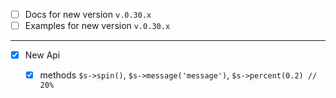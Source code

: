 
- [ ] Docs for new version `v.0.30.x`
- [ ] Examples for new version `v.0.30.x`

---

- [x] New Api   
    - [x] methods `$s->spin()`, `$s->message('message')`, `$s->percent(0.2) // 20%`  
 
